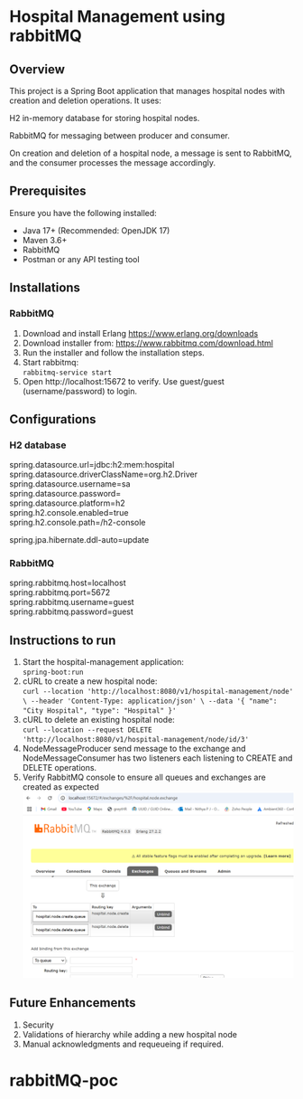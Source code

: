 # Hospital Management using rabbitMQ

## Overview

This project is a Spring Boot application that manages hospital nodes with creation and deletion operations. It uses:

H2 in-memory database for storing hospital nodes.

RabbitMQ for messaging between producer and consumer.

On creation and deletion of a hospital node, a message is sent to RabbitMQ, and the consumer processes the message accordingly.

## Prerequisites

Ensure you have the following installed:

* Java 17+ (Recommended: OpenJDK 17)
* Maven 3.6+
* RabbitMQ
* Postman or any API testing tool

## Installations

### RabbitMQ
1. Download and install Erlang https://www.erlang.org/downloads
2. Download installer from: https://www.rabbitmq.com/download.html
3. Run the installer and follow the installation steps.
4. Start rabbitmq:  
   `rabbitmq-service start`
5. Open http://localhost:15672 to verify. Use guest/guest (username/password) to login.

## Configurations

### H2 database
spring.datasource.url=jdbc:h2:mem:hospital  
spring.datasource.driverClassName=org.h2.Driver  
spring.datasource.username=sa  
spring.datasource.password=  
spring.datasource.platform=h2  
spring.h2.console.enabled=true  
spring.h2.console.path=/h2-console  
  
spring.jpa.hibernate.ddl-auto=update  

### RabbitMQ
spring.rabbitmq.host=localhost  
spring.rabbitmq.port=5672  
spring.rabbitmq.username=guest  
spring.rabbitmq.password=guest  

## Instructions to run

1. Start the hospital-management application:  
   `spring-boot:run`
2. cURL to create a new hospital node:  
   `curl --location 'http://localhost:8080/v1/hospital-management/node' \
   --header 'Content-Type: application/json' \
   --data '{
   "name": "City Hospital",
   "type": "Hospital"
   }'`
3. cURL to delete an existing hospital node:  
   `curl --location --request DELETE 'http://localhost:8080/v1/hospital-management/node/id/3'`
4. NodeMessageProducer send message to the exchange and NodeMessageConsumer has two listeners each listening to CREATE and DELETE operations.
5. Verify RabbitMQ console to ensure all queues and exchanges are created as expected  
![img.png](img.png)


## Future Enhancements
1. Security
2. Validations of hierarchy while adding a new hospital node
3. Manual acknowledgments and requeueing if required.
# rabbitMQ-poc
